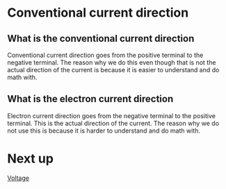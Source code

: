 # Conventional current direction 


## What is the conventional current direction 

 Conventional current direction goes from the positive terminal to the negative terminal. The reason why we do this even though that is not the actual direction of the current is because it is easier to understand and do math with.


## What is the electron current direction 

Electron current direction goes from the negative terminal to the positive terminal. This is the actual direction of the current. The reason why we do not use this is because it is harder to understand and do math with. 

# Next up
[Voltage](Voltage.md)